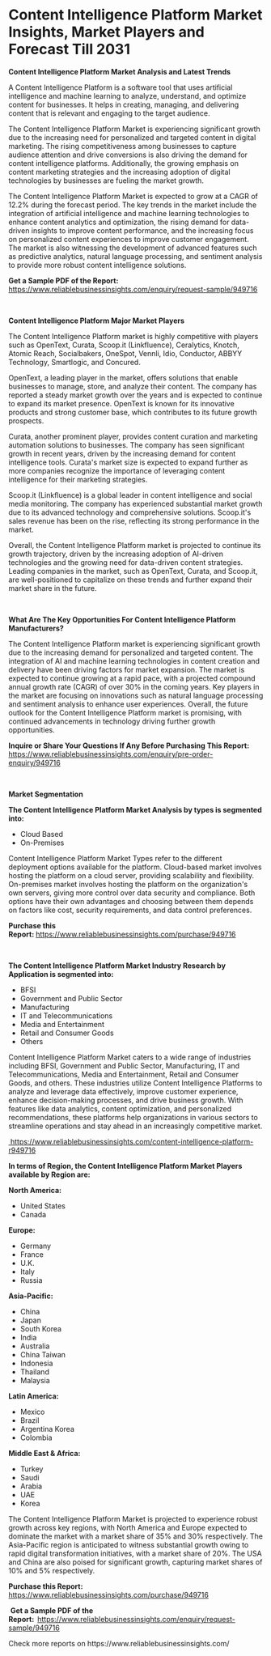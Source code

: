 <p><h1>Content Intelligence Platform Market Insights, Market Players and Forecast Till 2031</h1></p><p><strong>Content Intelligence Platform Market Analysis and Latest Trends</strong></p>
<p><p>A Content Intelligence Platform is a software tool that uses artificial intelligence and machine learning to analyze, understand, and optimize content for businesses. It helps in creating, managing, and delivering content that is relevant and engaging to the target audience.</p><p>The Content Intelligence Platform Market is experiencing significant growth due to the increasing need for personalized and targeted content in digital marketing. The rising competitiveness among businesses to capture audience attention and drive conversions is also driving the demand for content intelligence platforms. Additionally, the growing emphasis on content marketing strategies and the increasing adoption of digital technologies by businesses are fueling the market growth.</p><p>The Content Intelligence Platform Market is expected to grow at a CAGR of 12.2% during the forecast period. The key trends in the market include the integration of artificial intelligence and machine learning technologies to enhance content analytics and optimization, the rising demand for data-driven insights to improve content performance, and the increasing focus on personalized content experiences to improve customer engagement. The market is also witnessing the development of advanced features such as predictive analytics, natural language processing, and sentiment analysis to provide more robust content intelligence solutions.</p></p>
<p><strong>Get a Sample PDF of the Report:&nbsp;</strong> <a href="https://www.reliablebusinessinsights.com/enquiry/request-sample/949716">https://www.reliablebusinessinsights.com/enquiry/request-sample/949716</a></p>
<p>&nbsp;</p>
<p><strong>Content Intelligence Platform Major Market Players</strong></p>
<p><p>The Content Intelligence Platform market is highly competitive with players such as OpenText, Curata, Scoop.it (Linkfluence), Ceralytics, Knotch, Atomic Reach, Socialbakers, OneSpot, Vennli, Idio, Conductor, ABBYY Technology, Smartlogic, and Concured.</p><p>OpenText, a leading player in the market, offers solutions that enable businesses to manage, store, and analyze their content. The company has reported a steady market growth over the years and is expected to continue to expand its market presence. OpenText is known for its innovative products and strong customer base, which contributes to its future growth prospects.</p><p>Curata, another prominent player, provides content curation and marketing automation solutions to businesses. The company has seen significant growth in recent years, driven by the increasing demand for content intelligence tools. Curata's market size is expected to expand further as more companies recognize the importance of leveraging content intelligence for their marketing strategies.</p><p>Scoop.it (Linkfluence) is a global leader in content intelligence and social media monitoring. The company has experienced substantial market growth due to its advanced technology and comprehensive solutions. Scoop.it's sales revenue has been on the rise, reflecting its strong performance in the market.</p><p>Overall, the Content Intelligence Platform market is projected to continue its growth trajectory, driven by the increasing adoption of AI-driven technologies and the growing need for data-driven content strategies. Leading companies in the market, such as OpenText, Curata, and Scoop.it, are well-positioned to capitalize on these trends and further expand their market share in the future.</p></p>
<p>&nbsp;</p>
<p><strong>What Are The Key Opportunities For Content Intelligence Platform Manufacturers?</strong></p>
<p><p>The Content Intelligence Platform market is experiencing significant growth due to the increasing demand for personalized and targeted content. The integration of AI and machine learning technologies in content creation and delivery have been driving factors for market expansion. The market is expected to continue growing at a rapid pace, with a projected compound annual growth rate (CAGR) of over 30% in the coming years. Key players in the market are focusing on innovations such as natural language processing and sentiment analysis to enhance user experiences. Overall, the future outlook for the Content Intelligence Platform market is promising, with continued advancements in technology driving further growth opportunities.</p></p>
<p><strong>Inquire or Share Your Questions If Any Before Purchasing This Report:</strong> <a href="https://www.reliablebusinessinsights.com/enquiry/pre-order-enquiry/949716">https://www.reliablebusinessinsights.com/enquiry/pre-order-enquiry/949716</a></p>
<p>&nbsp;</p>
<p><strong>Market Segmentation</strong></p>
<p><strong>The Content Intelligence Platform Market Analysis by types is segmented into:</strong></p>
<p><ul><li>Cloud Based</li><li>On-Premises</li></ul></p>
<p><p>Content Intelligence Platform Market Types refer to the different deployment options available for the platform. Cloud-based market involves hosting the platform on a cloud server, providing scalability and flexibility. On-premises market involves hosting the platform on the organization's own servers, giving more control over data security and compliance. Both options have their own advantages and choosing between them depends on factors like cost, security requirements, and data control preferences.</p></p>
<p><strong>Purchase this Report:&nbsp;</strong><a href="https://www.reliablebusinessinsights.com/purchase/949716">https://www.reliablebusinessinsights.com/purchase/949716</a></p>
<p>&nbsp;</p>
<p><strong>The Content Intelligence Platform Market Industry Research by Application is segmented into:</strong></p>
<p><ul><li>BFSI</li><li>Government and Public Sector</li><li>Manufacturing</li><li>IT and Telecommunications</li><li>Media and Entertainment</li><li>Retail and Consumer Goods</li><li>Others</li></ul></p>
<p><p>Content Intelligence Platform Market caters to a wide range of industries including BFSI, Government and Public Sector, Manufacturing, IT and Telecommunications, Media and Entertainment, Retail and Consumer Goods, and others. These industries utilize Content Intelligence Platforms to analyze and leverage data effectively, improve customer experience, enhance decision-making processes, and drive business growth. With features like data analytics, content optimization, and personalized recommendations, these platforms help organizations in various sectors to streamline operations and stay ahead in an increasingly competitive market.</p></p>
<p><a href="https://www.reliablebusinessinsights.com/content-intelligence-platform-r949716">&nbsp;https://www.reliablebusinessinsights.com/content-intelligence-platform-r949716</a></p>
<p><strong>In terms of Region, the Content Intelligence Platform Market Players available by Region are:</strong></p>
<p>
    <p> <strong> North America: </strong>
        <ul>
            <li>United States</li>
            <li>Canada</li>
        </ul>
        </p> 
    <p> <strong> Europe: </strong>
        <ul>
            <li>Germany</li>
            <li>France</li>
            <li>U.K.</li>
            <li>Italy</li>
            <li>Russia</li>
        </ul>
        </p> 
    <p> <strong> Asia-Pacific: </strong>
        <ul>
            <li>China</li>
            <li>Japan</li>
            <li>South Korea</li>
            <li>India</li>
            <li>Australia</li>
            <li>China Taiwan</li>
            <li>Indonesia</li>
            <li>Thailand</li>
            <li>Malaysia</li>
        </ul>
        </p> 
    <p> <strong> Latin America: </strong>
        <ul>
            <li>Mexico</li>
            <li>Brazil</li>
            <li>Argentina Korea</li>
            <li>Colombia</li>
        </ul>
        </p> 
    <p> <strong> Middle East & Africa: </strong>
        <ul>
            <li>Turkey</li>
            <li>Saudi</li>
            <li>Arabia</li>
            <li>UAE</li>
            <li>Korea</li>
        </ul>
    </p>
    </p>
<p><p>The Content Intelligence Platform Market is projected to experience robust growth across key regions, with North America and Europe expected to dominate the market with a market share of 35% and 30% respectively. The Asia-Pacific region is anticipated to witness substantial growth owing to rapid digital transformation initiatives, with a market share of 20%. The USA and China are also poised for significant growth, capturing market shares of 10% and 5% respectively.</p></p>
<p><strong>Purchase this Report: </strong><a href="https://www.reliablebusinessinsights.com/purchase/949716">https://www.reliablebusinessinsights.com/purchase/949716</a></p>
<p>&nbsp;<strong>Get a Sample PDF of the Report:&nbsp;&nbsp;</strong><a href="https://www.reliablebusinessinsights.com/enquiry/request-sample/949716">https://www.reliablebusinessinsights.com/enquiry/request-sample/949716</a></p>
<p><strong></strong></p>
<p>Check more reports on https://www.reliablebusinessinsights.com/</p>